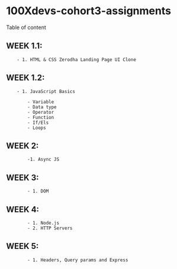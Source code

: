 # 100Xdevs-cohort3-assignments

Table of content

   ## WEEK 1.1:
        - 1. HTML & CSS Zerodha Landing Page UI Clone
    
  ##  WEEK 1.2:
        - 1. JavaScript Basics
            
            - Variable
            - Data type
            - Operator
            - Function
            - If/Els
            - Loops
## WEEK 2: 
            -1. Async JS

## WEEK 3:
            - 1. DOM

## WEEK 4:
            - 1. Node.js
            - 2. HTTP Servers
            
## WEEK 5:
            - 1. Headers, Query params and Express
